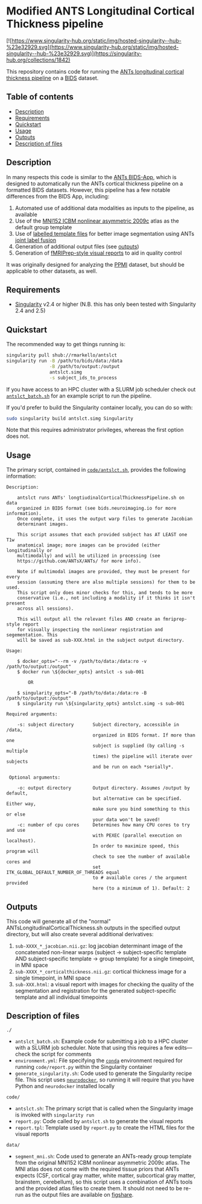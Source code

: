 # Modified ANTS Longitudinal Cortical Thickness pipeline

[![https://www.singularity-hub.org/static/img/hosted-singularity--hub-%23e32929.svg](https://www.singularity-hub.org/static/img/hosted-singularity--hub-%23e32929.svg)](https://singularity-hub.org/collections/1842)

This repository contains code for running the [ANTs longitudinal cortical thickness pipeline](https://www.biorxiv.org/content/early/2018/08/16/170209) on a [BIDS](bids.neuroimaging.io) dataset.

## Table of contents

* [Description](#description)
* [Requirements](#requirements)
* [Quickstart](#quickstart)
* [Usage](#usage)
* [Outputs](#outputs)
* [Description of files](#description-of-files)

## Description

In many respects this code is similar to the [ANTs BIDS-App](https://github.com/BIDS-Apps/antsCorticalThickness), which is designed to automatically run the ANTs cortical thickness pipeline on a formatted BIDS datasets. However, this pipeline has a few notable differences from the BIDS App, including:

1. Automated use of additional data modalities as inputs to the pipeline, as available
2. Use of the [MNI152 ICBM nonlinear asymmetric 2009c](http://www.bic.mni.mcgill.ca/ServicesAtlases/ICBM152NLin2009) atlas as the default group template
3. Use of [labelled template files](https://drive.google.com/drive/folders/0B4SvObeEfaRyZGhlUlJOcmItTVU?usp=sharing) for better image segmentation using ANTs [joint label fusion](https://www.ncbi.nlm.nih.gov/pmc/articles/PMC3837555/)
4. Generation of additional output files (see [outputs](#outputs))
5. Generation of [fMRIPrep-style visual reports](https://fmriprep.readthedocs.io/en/stable/outputs.html#visual-reports) to aid in quality control

It was originally designed for analyzing the [PPMI](http://www.ppmi-info.org/) dataset, but should be applicable to other datasets, as well.

## Requirements

* [Singularity](https://github.com/sylabs/singularity/releases) v2.4 or higher (N.B. this has only been tested with Singularity 2.4 and 2.5)

## Quickstart

The recommended way to get things running is:

```bash
singularity pull shub://rmarkello/antslct
singularity run -B /path/to/bids/data:/data                                   \
                -B /path/to/output:/output                                    \
                antslct.simg                                                  \
                -s subject_ids_to_process
```

If you have access to an HPC cluster with a SLURM job scheduler check out [`antslct_batch.sh`](antslct_batch.sh) for an example script to run the pipeline.

If you'd prefer to build the Singularity container locally, you can do so with:

```bash
sudo singularity build antslct.simg Singularity
```

Note that this requires administrator privileges, whereas the first option does not.

## Usage

The primary script, contained in [`code/antslct.sh`](code/antslct.sh), provides the following information:

``` # noqa
Description:

    antslct runs ANTs' longtiudinalCorticalThicknessPipeline.sh on data
    organized in BIDS format (see bids.neuroimaging.io for more information).
    Once complete, it uses the output warp files to generate Jacobian
    determinant images.

    This script assumes that each provided subject has AT LEAST one T1w
    anatomical image; more images can be provided (either longitudinally or
    multimodally) and will be utilized in processing (see
    https://github.com/ANTsX/ANTs/ for more info).

    Note if multimodal images are provided, they must be present for every
    session (assuming there are also multiple sessions) for them to be used.
    This script only does minor checks for this, and tends to be more
    conservative (i.e., not including a modality if it thinks it isn't present
    across all sessions).

    This will output all the relevant files AND create an fmriprep-style report
    for visually inspecting the nonlinear registration and segementation. This
    will be saved as sub-XXX.html in the subject output directory.

Usage:

    $ docker_opts="--rm -v /path/to/data:/data:ro -v /path/to/output:/output"
    $ docker run \${docker_opts} antslct -s sub-001

        OR

    $ singularity_opts="-B /path/to/data:/data:ro -B /path/to/output:/output"
    $ singularity run \${singularity_opts} antslct.simg -s sub-001

Required arguments:

    -s: subject directory       Subject directory, accessible in /data,
                                organized in BIDS format. If more than one
                                subject is supplied (by calling -s multiple
                                times) the pipeline will iterate over subjects
                                and be run on each *serially*.

 Optional arguments:

    -o: output directory        Output directory. Assumes /output by default,
                                but alternative can be specified. Either way,
                                make sure you bind something to this or else
                                your data won't be saved!
    -c: number of cpu cores     Determines how many CPU cores to try and use
                                with PEXEC (parallel execution on localhost).
                                In order to maximize speed, this program will
                                check to see the number of available cores and
                                set ITK_GLOBAL_DEFAULT_NUMBER_OF_THREADS equal
                                to # available cores / the argument provided
                                here (to a minimum of 1). Default: 2
```

## Outputs

This code will generate all of the "normal" ANTsLongitudinalCorticalThickness.sh outputs in the specified output directory, but will also create several additional derivatives:

1. `sub-XXXX_*_jacobian.nii.gz`: log jacobian determinant image of the concatenated non-linear warps (subject &rarr; subject-specific template AND subject-specific template &rarr; group template) for a single timepoint, in MNI space
2. `sub-XXXX_*_corticalthickness.nii.gz`: cortical thickness image for a single timepoint, in MNI space
3. `sub-XXX.html`: a visual report with images for checking the quality of the segmentation and registration for the generated subject-specific template and all individual timepoints

## Description of files

`./`

* `antslct_batch.sh`: Example code for submitting a job to a HPC cluster with a SLURM job scheduler. Note that using this requires a few edits&mdash;check the script for comments
* `environment.yml`: File specifying the [`conda`](https://conda.io/docs/) environment required for running `code/report.py` within the Singularity container
* `generate_singularity.sh`: Code used to generate the Singularity recipe file. This script uses [`neurodocker`](https://github.com/kaczmarj/neurodocker), so running it will require that you have Python and `neurodocker` installed locally

`code/`  

* `antslct.sh`: The primary script that is called when the Singularity image is invoked with `singularity run`
* `report.py`: Code called by `antslct.sh` to generate the visual reports
* `report.tpl`: Template used by `report.py` to create the HTML files for the visual reports

`data/`

* `segment_mni.sh`: Code used to generate an ANTs-ready group template from the original MNI152 ICBM nonlinear asymmetric 2009c atlas. The MNI atlas does not come with the required tissue priors that ANTs expects (CSF, cortical gray matter, white matter, subcortical gray matter, brainstem, cerebellum), so this script uses a combination of ANTs tools and the provided atlas files to create them. It should not need to be re-run as the output files are available on [figshare](https://ndownloader.figshare.com/files/10454170?private_link=5d9349701c771e8d8d46).
